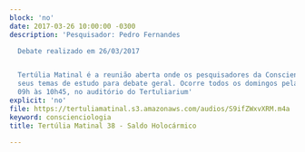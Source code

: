 ```yaml
---
block: 'no'
date: 2017-03-26 10:00:00 -0300
description: 'Pesquisador: Pedro Fernandes

  Debate realizado em 26/03/2017


  Tertúlia Matinal é a reunião aberta onde os pesquisadores da Conscienciologia apresentam
  seus temas de estudo para debate geral. Ocorre todos os domingos pela manhã, das
  09h às 10h45, no auditório do Tertuliarium'
explicit: 'no'
file: https://tertuliamatinal.s3.amazonaws.com/audios/S9ifZWxvXRM.m4a
keyword: conscienciologia
title: Tertúlia Matinal 38 - Saldo Holocármico

---
```

